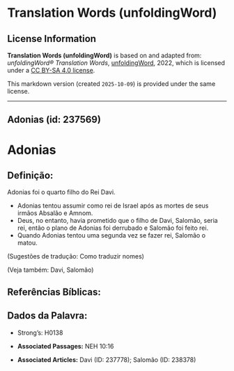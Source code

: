 # Translation Words (unfoldingWord)

## License Information

**Translation Words (unfoldingWord)** is based on and adapted from: _unfoldingWord® Translation Words_, [unfoldingWord](https://unfoldingword.org/utw), 2022, which is licensed under a [CC BY-SA 4.0 license](https://creativecommons.org/licenses/by-sa/4.0/legalcode.en).

This markdown version (created `2025-10-09`) is provided under the same license.



--------------------------------

## Adonias (id: 237569)

Adonias
=======

Definição:
----------

Adonias foi o quarto filho do Rei Davi.

* Adonias tentou assumir como rei de Israel após as mortes de seus irmãos Absalão e Amnom.
* Deus, no entanto, havia prometido que o filho de Davi, Salomão, seria rei, então o plano de Adonias foi derrubado e Salomão foi feito rei.
* Quando Adonias tentou uma segunda vez se fazer rei, Salomão o matou.

(Sugestões de tradução: Como traduzir nomes)

(Veja também: Davi, Salomão)

Referências Bíblicas:
---------------------

Dados da Palavra:
-----------------

* Strong’s: H0138

* **Associated Passages:** NEH 10:16
* **Associated Articles:** Davi (ID: 237778); Salomão (ID: 238378)

